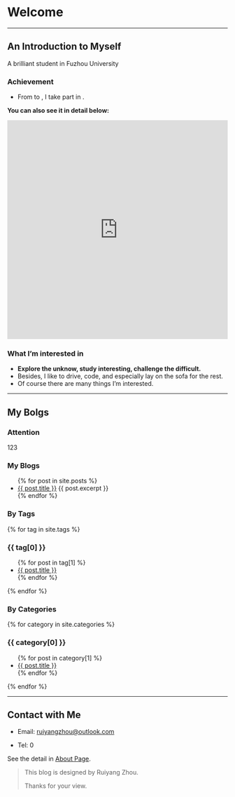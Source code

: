 # Welcome

------

## An Introduction to Myself

A brilliant student in Fuzhou University

### Achievement

- From to , I take part in .

**You can also see it in detail below:**


<iframe width="760px" height="500px" src="https://sway.office.com/s/fVfcBAKtNjWBf4rH/embed" frameborder="0" marginheight="0" marginwidth="0" max-width="100%" sandbox="allow-forms allow-modals allow-orientation-lock allow-popups allow-same-origin allow-scripts" scrolling="no" style="border: none; max-width: 100%; max-height: 100vh" allowfullscreen mozallowfullscreen msallowfullscreen webkitallowfullscreen></iframe>

### What I’m interested in

- **Explore the unknow, study interesting, challenge the difficult.**
- Besides, I like to drive, code, and especially lay on the sofa for the rest.
- Of course there are many things I’m interested.

------

## My Bolgs

### Attention

123

### My Blogs

<ul>
  {% for post in site.posts %}
    <li>
      <a href="{{ post.url }}">{{ post.title }}</a>
      {{ post.excerpt }}
    </li>
  {% endfor %}
</ul>


### By Tags

{% for tag in site.tags %}
<h3>{{ tag[0] }}</h3>
<ul> 
{% for post in tag[1] %}      <li><a href="{{ post.url }}">{{ post.title }}</a></li>
{% endfor %} 
</ul> 
{% endfor %}



### By Categories

 {% for category in site.categories %}
 <h3>{{ category[0] }}</h3>
 <ul>
 {% for post in category[1] %}      <li><a href="{{ post.url }}">{{ post.title }}</a></li> 
 {% endfor %} 
 </ul> 
 {% endfor %}







------

## Contact with Me

- Email: [ruiyangzhou@outlook.com](ruiyangzhou@outlook.com)

- Tel: 0

See the detail in [About Page](https://fentaniao.github.io/about.html).



> This blog is designed by Ruiyang Zhou.
>
> Thanks for your view.

